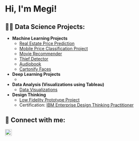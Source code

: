<h1>Hi, I'm Megi! <br/>

<h2>👨‍💻 Data Science Projects:</h2>

- <b>Machine Learning Projects</b>
  - [Real Estate Price Prediction](https://github.com/megixhafka/Real-Estate-Price-Prediction)
  - [Mobile Price Classification Project](https://github.com/megixhafka/Mobile-Price-Classification-Project)
  - [Movie Recommender](https://github.com/megixhafka/Movie-Recommender)
  - [Thief Detector](https://github.com/megixhafka/Thief-Detector)
  - [Audiobook](https://github.com/megixhafka/Audiobook)
  - [Cartonify Faces](https://github.com/megixhafka/Cartonify-Faces)
- <b>Deep Learning Projects</b>
  - []()
- <b>Data Analysis (Visualizations using Tableau)</b>
  - [Data Visualizations](https://github.com/megixhafka/Data-Visualizations-Tableau/tree/main)
- <b>Design Thinking</b>
  - [Low Fidelity Prototype Project](https://github.com/megixhafka/Low-Fidelity-Prototype)
  - Certification: [IBM Enterprise Design Thinking Practitioner](https://www.credly.com/badges/0c20eb09-7465-4bd2-8cbc-973105eb1216/public_url) 

<h2> 🤳 Connect with me:</h2>

[<img align="left" alt="MegiXhafka | LinkedIn" width="22px" src="https://cdn.jsdelivr.net/npm/simple-icons@v3/icons/linkedin.svg" />][linkedin]

[linkedin]: https://www.linkedin.com/in/megi-xhafka/

<!--
**joshmadakor1/joshmadakor1** is a ✨ _special_ ✨ repository because its `README.md` (this file) appears on your GitHub profile.

Here are some ideas to get you started:

- 🔭 I’m currently working on ...
- 🌱 I’m currently learning ...
- 👯 I’m looking to collaborate on ...
- 🤔 I’m looking for help with ...
- 💬 Ask me about ...
- 📫 How to reach me: ...
- 😄 Pronouns: ...
- ⚡ Fun fact: ...
-->
